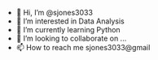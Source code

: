- 👋 Hi, I’m @sjones3033
- 👀 I’m interested in Data Analysis
- 🌱 I’m currently learning Python 
- 💞️ I’m looking to collaborate on ...
- 📫 How to reach me sjones3033@gmail

<!---
sjones3033/sjones3033 is a ✨ special ✨ repository because its `README.md` (this file) appears on your GitHub profile.
You can click the Preview link to take a look at your changes.
--->
